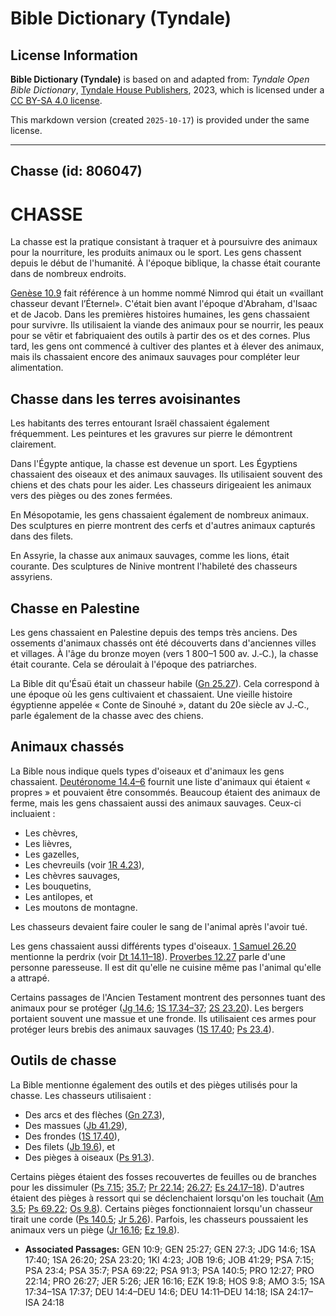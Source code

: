 # Bible Dictionary (Tyndale)

## License Information

**Bible Dictionary (Tyndale)** is based on and adapted from: _Tyndale Open Bible Dictionary_, [Tyndale House Publishers](https://tyndaleopenresources.com/), 2023, which is licensed under a [CC BY-SA 4.0 license](https://creativecommons.org/licenses/by-sa/4.0/legalcode.en).

This markdown version (created `2025-10-17`) is provided under the same license.



--------------------------------

## Chasse (id: 806047)

CHASSE
======

La chasse est la pratique consistant à traquer et à poursuivre des animaux pour la nourriture, les produits animaux ou le sport. Les gens chassent depuis le début de l'humanité. À l'époque biblique, la chasse était courante dans de nombreux endroits.

[Genèse 10\.9](https://ref.ly/Gen10:9) fait référence à un homme nommé Nimrod qui était un «vaillant chasseur devant l’Éternel». C'était bien avant l'époque d'Abraham, d'Isaac et de Jacob. Dans les premières histoires humaines, les gens chassaient pour survivre. Ils utilisaient la viande des animaux pour se nourrir, les peaux pour se vêtir et fabriquaient des outils à partir des os et des cornes. Plus tard, les gens ont commencé à cultiver des plantes et à élever des animaux, mais ils chassaient encore des animaux sauvages pour compléter leur alimentation.

Chasse dans les terres avoisinantes
-----------------------------------

Les habitants des terres entourant Israël chassaient également fréquemment. Les peintures et les gravures sur pierre le démontrent clairement.

Dans l'Égypte antique, la chasse est devenue un sport. Les Égyptiens chassaient des oiseaux et des animaux sauvages. Ils utilisaient souvent des chiens et des chats pour les aider. Les chasseurs dirigeaient les animaux vers des pièges ou des zones fermées.

En Mésopotamie, les gens chassaient également de nombreux animaux. Des sculptures en pierre montrent des cerfs et d'autres animaux capturés dans des filets.

En Assyrie, la chasse aux animaux sauvages, comme les lions, était courante. Des sculptures de Ninive montrent l'habileté des chasseurs assyriens.

Chasse en Palestine
-------------------

Les gens chassaient en Palestine depuis des temps très anciens. Des ossements d'animaux chassés ont été découverts dans d'anciennes villes et villages. À l'âge du bronze moyen (vers 1 800–1 500 av. J.‑C.), la chasse était courante. Cela se déroulait à l'époque des patriarches.

La Bible dit qu'Ésaü était un chasseur habile ([Gn 25\.27](https://ref.ly/Gen25:27)). Cela correspond à une époque où les gens cultivaient et chassaient. Une vieille histoire égyptienne appelée « Conte de Sinouhé », datant du 20e siècle av J.‑C., parle également de la chasse avec des chiens.

Animaux chassés
---------------

La Bible nous indique quels types d'oiseaux et d'animaux les gens chassaient. [Deutéronome 14\.4–6](https://ref.ly/Deut14:4-Deut14:6) fournit une liste d'animaux qui étaient « propres » et pouvaient être consommés. Beaucoup étaient des animaux de ferme, mais les gens chassaient aussi des animaux sauvages. Ceux\-ci incluaient :

* Les chèvres,
* Les lièvres,
* Les gazelles,
* Les chevreuils (voir [1R 4\.23](https://ref.ly/1Kgs4:23)),
* Les chèvres sauvages,
* Les bouquetins,
* Les antilopes, et
* Les moutons de montagne.

Les chasseurs devaient faire couler le sang de l'animal après l'avoir tué.

Les gens chassaient aussi différents types d'oiseaux. [1 Samuel 26\.20](https://ref.ly/1Sam26:20) mentionne la perdrix (voir [Dt 14\.11–18](https://ref.ly/Deut14:11-Deut14:18)). [Proverbes 12\.27](https://ref.ly/Prov12:27) parle d'une personne paresseuse. Il est dit qu'elle ne cuisine même pas l'animal qu'elle a attrapé.

Certains passages de l'Ancien Testament montrent des personnes tuant des animaux pour se protéger ([Jg 14\.6](https://ref.ly/Judg14:6); [1S 17\.34–37](https://ref.ly/1Sam17:34-1Sam17:37); [2S 23\.20](https://ref.ly/2Sam23:20)). Les bergers portaient souvent une massue et une fronde. Ils utilisaient ces armes pour protéger leurs brebis des animaux sauvages ([1S 17\.40](https://ref.ly/1Sam17:40); [Ps 23\.4](https://ref.ly/Ps23:4)).

Outils de chasse
----------------

La Bible mentionne également des outils et des pièges utilisés pour la chasse. Les chasseurs utilisaient :

* Des arcs et des flèches ([Gn 27\.3](https://ref.ly/Gen27:3)),
* Des massues ([Jb 41\.29](https://ref.ly/Job41:29)),
* Des frondes ([1S 17\.40](https://ref.ly/1Sam17:40)),
* Des filets ([Jb 19\.6](https://ref.ly/Job19:6)), et
* Des pièges à oiseaux ([Ps 91\.3](https://ref.ly/Ps91:3)).

Certains pièges étaient des fosses recouvertes de feuilles ou de branches pour les dissimuler ([Ps 7\.15](https://ref.ly/Ps7:15); [35\.7](https://ref.ly/Ps35:7); [Pr 22\.14](https://ref.ly/Prov22:14); [26\.27](https://ref.ly/Prov26:27); [Es 24\.17–18](https://ref.ly/Isa24:17-Isa24:18)). D'autres étaient des pièges à ressort qui se déclenchaient lorsqu'on les touchait ([Am 3\.5](https://ref.ly/Amos3:5); [Ps 69\.22](https://ref.ly/Ps69:22); [Os 9\.8](https://ref.ly/Hos9:8)). Certains pièges fonctionnaient lorsqu'un chasseur tirait une corde ([Ps 140\.5](https://ref.ly/Ps140:5); [Jr 5\.26](https://ref.ly/Jer5:26)). Parfois, les chasseurs poussaient les animaux vers un piège ([Jr 16\.16](https://ref.ly/Jer16:16); [Ez 19\.8](https://ref.ly/Ezek19:8)).

* **Associated Passages:** GEN 10:9; GEN 25:27; GEN 27:3; JDG 14:6; 1SA 17:40; 1SA 26:20; 2SA 23:20; 1KI 4:23; JOB 19:6; JOB 41:29; PSA 7:15; PSA 23:4; PSA 35:7; PSA 69:22; PSA 91:3; PSA 140:5; PRO 12:27; PRO 22:14; PRO 26:27; JER 5:26; JER 16:16; EZK 19:8; HOS 9:8; AMO 3:5; 1SA 17:34–1SA 17:37; DEU 14:4–DEU 14:6; DEU 14:11–DEU 14:18; ISA 24:17–ISA 24:18

